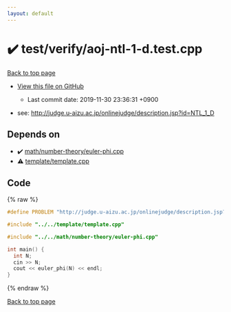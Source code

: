 ```yaml
---
layout: default
---
```


<!-- mathjax config similar to math.stackexchange -->
<script type="text/javascript" async
  src="https://cdnjs.cloudflare.com/ajax/libs/mathjax/2.7.5/MathJax.js?config=TeX-MML-AM_CHTML">
</script>
<script type="text/x-mathjax-config">
  MathJax.Hub.Config({
    TeX: { equationNumbers: { autoNumber: "AMS" }},
    tex2jax: {
      inlineMath: [ ['$','$'] ],
      processEscapes: true
    },
    "HTML-CSS": { matchFontHeight: false },
    displayAlign: "left",
    displayIndent: "2em"
  });
</script>

<script type="text/javascript" src="https://cdnjs.cloudflare.com/ajax/libs/jquery/3.4.1/jquery.min.js"></script>
<script src="https://cdn.jsdelivr.net/npm/jquery-balloon-js@1.1.2/jquery.balloon.min.js" integrity="sha256-ZEYs9VrgAeNuPvs15E39OsyOJaIkXEEt10fzxJ20+2I=" crossorigin="anonymous"></script>
<script type="text/javascript" src="../../../assets/js/copy-button.js"></script>
<link rel="stylesheet" href="../../../assets/css/copy-button.css" />


# :heavy_check_mark: test/verify/aoj-ntl-1-d.test.cpp

<a href="../../../index.html">Back to top page</a>

* <a href="{{ site.github.repository_url }}/blob/master/test/verify/aoj-ntl-1-d.test.cpp">View this file on GitHub</a>
    - Last commit date: 2019-11-30 23:36:31 +0900


* see: <a href="http://judge.u-aizu.ac.jp/onlinejudge/description.jsp?id=NTL_1_D">http://judge.u-aizu.ac.jp/onlinejudge/description.jsp?id=NTL_1_D</a>


## Depends on

* :heavy_check_mark: <a href="../../../library/math/number-theory/euler-phi.cpp.html">math/number-theory/euler-phi.cpp</a>
* :warning: <a href="../../../library/template/template.cpp.html">template/template.cpp</a>


## Code

<a id="unbundled"></a>
{% raw %}
```cpp
#define PROBLEM "http://judge.u-aizu.ac.jp/onlinejudge/description.jsp?id=NTL_1_D"

#include "../../template/template.cpp"

#include "../../math/number-theory/euler-phi.cpp"

int main() {
  int N;
  cin >> N;
  cout << euler_phi(N) << endl;
}

```
{% endraw %}

<a href="../../../index.html">Back to top page</a>

